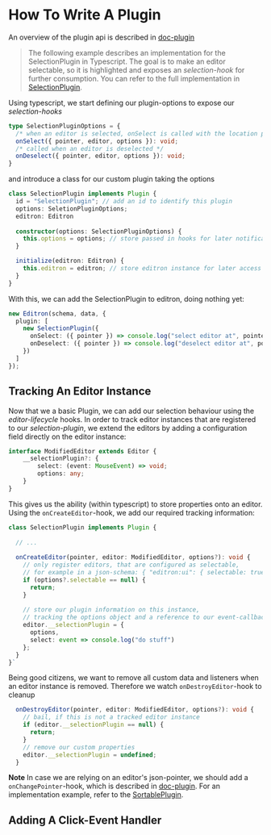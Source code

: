 # How To Write A Plugin

An overview of the plugin api is described in [doc-plugin](./doc-plugin.md)

> The following example describes an implementation for the SelectionPlugin in Typescript. The goal is to make an editor selectable, so it is highlighted and exposes an _selection-hook_ for further consumption. You can refer to the full implementation in [SelectionPlugin](../src/plugin/selectionplugin/index.ts).

Using typescript, we start defining our plugin-options to expose our _selection-hooks_

```ts
type SelectionPluginOptions = {
  /* when an editor is selected, onSelect is called with the location pointer, editor instance and its options */
  onSelect({ pointer, editor, options }): void;
  /* called when an editor is deselected */
  onDeselect({ pointer, editor, options }): void;
}
```

and introduce a class for our custom plugin taking the options

```ts
class SelectionPlugin implements Plugin {
  id = "SelectionPlugin"; // add an id to identify this plugin
  options: SeletionPluginOptions;
  editron: Editron
  
  constructor(options: SelectionPluginOptions) {
    this.options = options; // store passed in hooks for later notifications
  }

  initialize(editron: Editron) {
    this.editron = editron; // store editron instance for later access
  }
}
```

With this, we can add the SelectionPlugin to editron, doing nothing yet:

```ts
new Editron(schema, data, {
  plugin: [
    new SelectionPlugin({
      onSelect: ({ pointer }) => console.log("select editor at", pointer),
      onDeselect: ({ pointer }) => console.log("deselect editor at", pointer)
    })
  ]
});
```


## Tracking An Editor Instance

Now that we a basic Plugin, we can add our selection behaviour using the _editor-lifecycle_ hooks. 
In order to track editor instances that are registered to our _selection-plugin_, we extend the editors by adding a configuration field directly on the editor instance:

```ts
interface ModifiedEditor extends Editor {
    __selectionPlugin?: {
        select: (event: MouseEvent) => void;
        options: any;
    }
}
```

This gives us the ability (within typescript) to store properties onto an editor. Using the `onCreateEditor`-hook, we add our required tracking information:

```ts
class SelectionPlugin implements Plugin {
  
  // ...
  
  onCreateEditor(pointer, editor: ModifiedEditor, options?): void {
    // only register editors, that are configured as selectable, 
    // for example in a json-schema: { "editron:ui": { selectable: true } }
    if (options?.selectable == null) {
      return;
    }
    
    // store our plugin information on this instance,
    // tracking the options object and a reference to our event-callback
    editor.__selectionPlugin = {
      options, 
      select: event => console.log("do stuff")
    };
  }
}`
```

Being good citizens, we want to remove all custom data and listeners when an editor instance is removed. Therefore we watch `onDestroyEditor`-hook to cleanup

```ts
  onDestroyEditor(pointer, editor: ModifiedEditor, options?): void {
    // bail, if this is not a tracked editor instance
    if (editor.__selectionPlugin == null) {
      return;
    }
    // remove our custom properties
    editor.__selectionPlugin = undefined;
  }
```

**Note** In case we are relying on an editor's json-pointer, we should add a `onChangePointer`-hook, which is described in [doc-plugin](./doc-plugin#onchangepointer-hook). For an implementation example, refer to the [SortablePlugin](../src/plugin/sortableplugon/index.ts).



## Adding A Click-Event Handler


